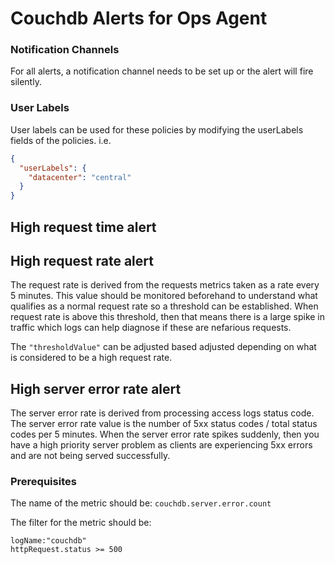 # Couchdb Alerts for Ops Agent

### Notification Channels
For all alerts, a notification channel needs to be set up or the alert will fire silently.

### User Labels
User labels can be used for these policies by modifying the userLabels fields of the policies. i.e.

```json
{ 
  "userLabels": {
    "datacenter": "central"
  }
}
```

## High request time alert

## High request rate alert
The request rate is derived from the requests metrics taken as a rate every 5 minutes. This value should be monitored beforehand to understand what qualifies as a normal request rate so a threshold can be established. When request rate is above this threshold, then that means there is a large spike in traffic which logs can help diagnose if these are nefarious requests.

The `"thresholdValue"` can be adjusted based adjusted depending on what is considered to be a high request rate.

## High server error rate alert
The server error rate is derived from processing access logs status code. The server error rate value is the number of 5xx status codes / total status codes per 5 minutes. When the server error rate spikes suddenly, then you have a high priority server problem as clients are experiencing 5xx errors and are not being served successfully.

### Prerequisites

The name of the metric should be:
`couchdb.server.error.count`

The filter for the metric should be:
```
logName:"couchdb"
httpRequest.status >= 500
```